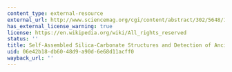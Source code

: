 ```yaml
---
content_type: external-resource
external_url: http://www.sciencemag.org/cgi/content/abstract/302/5648/1194
has_external_license_warning: true
license: https://en.wikipedia.org/wiki/All_rights_reserved
status: ''
title: Self-Assembled Silica-Carbonate Structures and Detection of Ancient Microfossils
uid: 06e42b18-db60-48d9-a90d-6e68d11acff0
wayback_url: ''
---
```

